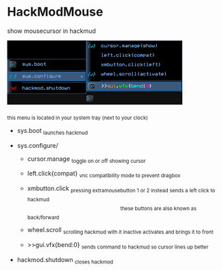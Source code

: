 # HackModMouse
 show mousecursor in hackmud


![contextmenu](https://github.com/smoorke/HackModMouse/blob/main/images/contextmenu.png?raw=true)

<sub>this menu is located in your system tray (next to your clock)</sub>
<br>


- sys.boot <sub>launches hackmud</sub>

- sys.configure/
 
  - cursor.manage <sub>toggle on or off showing cursor</sub>

  - left.click{compat} <sub>vnc compatibility mode to prevent dragbox</sub>

  - xmbutton.click <sub>pressing extramousebutton 1 or 2 instead sends a left click to hackmud</sub><br>&nbsp;&nbsp;&nbsp;&nbsp;&nbsp;&nbsp;&nbsp;&nbsp;&nbsp;&nbsp;&nbsp;&nbsp;&nbsp;&nbsp;&nbsp;&nbsp;&nbsp;&nbsp;&nbsp;&nbsp;&nbsp;&nbsp;&nbsp;&nbsp;&nbsp;&nbsp;&nbsp;&nbsp;&nbsp;&nbsp;&nbsp;&nbsp;&nbsp;&nbsp;&nbsp;&nbsp;&nbsp;&nbsp;&nbsp;&nbsp;&nbsp;&nbsp;&nbsp;&nbsp;&nbsp;&nbsp;&nbsp;&nbsp;&nbsp;&nbsp;&nbsp;&nbsp;&nbsp;&nbsp;&nbsp;<sub>these buttons are also known as back/forward</sub>

   - wheel.scroll <sub>scrolling hackmud with it inactive activates and brings it to front</sub>

   - \>>gui.vfx{bend:0} <sub>sends command to hackmud so cursor lines up better</sub>

- hackmod.shutdown <sub>closes hackmod</sub>
